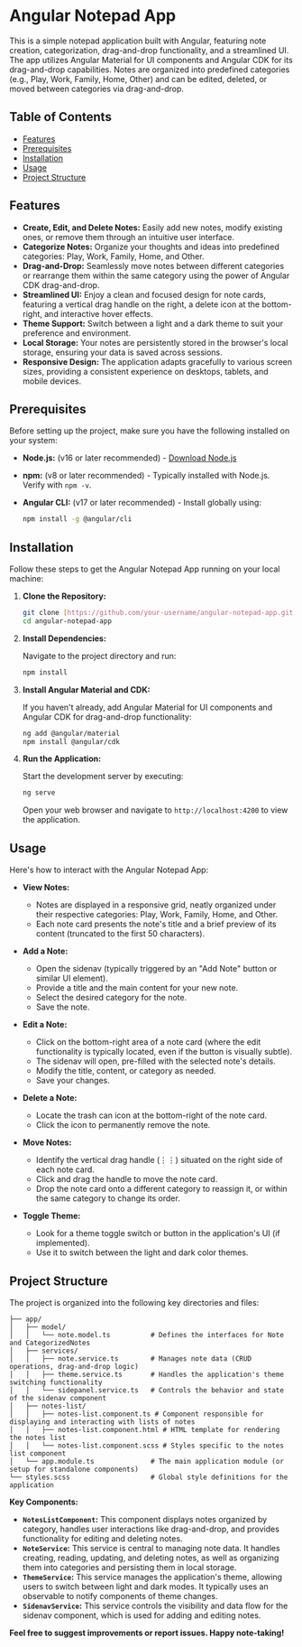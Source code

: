 # Angular Notepad App

This is a simple notepad application built with Angular, featuring note creation, categorization, drag-and-drop functionality, and a streamlined UI. The app utilizes Angular Material for UI components and Angular CDK for its drag-and-drop capabilities. Notes are organized into predefined categories (e.g., Play, Work, Family, Home, Other) and can be edited, deleted, or moved between categories via drag-and-drop.

## Table of Contents

* [Features](#features)
* [Prerequisites](#prerequisites)
* [Installation](#installation)
* [Usage](#usage)
* [Project Structure](#project-structure)

## Features

* **Create, Edit, and Delete Notes:** Easily add new notes, modify existing ones, or remove them through an intuitive user interface.
* **Categorize Notes:** Organize your thoughts and ideas into predefined categories: Play, Work, Family, Home, and Other.
* **Drag-and-Drop:** Seamlessly move notes between different categories or rearrange them within the same category using the power of Angular CDK drag-and-drop.
* **Streamlined UI:** Enjoy a clean and focused design for note cards, featuring a vertical drag handle on the right, a delete icon at the bottom-right, and interactive hover effects.
* **Theme Support:** Switch between a light and a dark theme to suit your preference and environment.
* **Local Storage:** Your notes are persistently stored in the browser's local storage, ensuring your data is saved across sessions.
* **Responsive Design:** The application adapts gracefully to various screen sizes, providing a consistent experience on desktops, tablets, and mobile devices.

## Prerequisites

Before setting up the project, make sure you have the following installed on your system:

* **Node.js:** (v16 or later recommended) - [Download Node.js](https://nodejs.org/)
* **npm:** (v8 or later recommended) - Typically installed with Node.js. Verify with `npm -v`.
* **Angular CLI:** (v17 or later recommended) - Install globally using:

    ```bash
    npm install -g @angular/cli
    ```

## Installation

Follow these steps to get the Angular Notepad App running on your local machine:

1.  **Clone the Repository:**

    ```bash
    git clone [https://github.com/your-username/angular-notepad-app.git](https://github.com/your-username/angular-notepad-app.git)
    cd angular-notepad-app
    ```

2.  **Install Dependencies:**

    Navigate to the project directory and run:

    ```bash
    npm install
    ```

3.  **Install Angular Material and CDK:**

    If you haven't already, add Angular Material for UI components and Angular CDK for drag-and-drop functionality:

    ```bash
    ng add @angular/material
    npm install @angular/cdk
    ```

4.  **Run the Application:**

    Start the development server by executing:

    ```bash
    ng serve
    ```

    Open your web browser and navigate to `http://localhost:4200` to view the application.

## Usage

Here's how to interact with the Angular Notepad App:

* **View Notes:**
    * Notes are displayed in a responsive grid, neatly organized under their respective categories: Play, Work, Family, Home, and Other.
    * Each note card presents the note's title and a brief preview of its content (truncated to the first 50 characters).

* **Add a Note:**
    * Open the sidenav (typically triggered by an "Add Note" button or similar UI element).
    * Provide a title and the main content for your new note.
    * Select the desired category for the note.
    * Save the note.

* **Edit a Note:**
    * Click on the bottom-right area of a note card (where the edit functionality is typically located, even if the button is visually subtle).
    * The sidenav will open, pre-filled with the selected note's details.
    * Modify the title, content, or category as needed.
    * Save your changes.

* **Delete a Note:**
    * Locate the trash can icon at the bottom-right of the note card.
    * Click the icon to permanently remove the note.

* **Move Notes:**
    * Identify the vertical drag handle (⋮⋮) situated on the right side of each note card.
    * Click and drag the handle to move the note card.
    * Drop the note card onto a different category to reassign it, or within the same category to change its order.

* **Toggle Theme:**
    * Look for a theme toggle switch or button in the application's UI (if implemented).
    * Use it to switch between the light and dark color themes.

## Project Structure

The project is organized into the following key directories and files:

```src/
├── app/
│   ├── model/
│   │   └── note.model.ts          # Defines the interfaces for Note and CategorizedNotes
│   ├── services/
│   │   ├── note.service.ts        # Manages note data (CRUD operations, drag-and-drop logic)
│   │   ├── theme.service.ts       # Handles the application's theme switching functionality
│   │   └── sidepanel.service.ts   # Controls the behavior and state of the sidenav component
│   ├── notes-list/
│   │   ├── notes-list.component.ts # Component responsible for displaying and interacting with lists of notes
│   │   ├── notes-list.component.html # HTML template for rendering the notes list
│   │   └── notes-list.component.scss # Styles specific to the notes list component
│   └── app.module.ts              # The main application module (or setup for standalone components)
└── styles.scss                    # Global style definitions for the application
```
**Key Components:**

* **`NotesListComponent`:** This component displays notes organized by category, handles user interactions like drag-and-drop, and provides functionality for editing and deleting notes.
* **`NoteService`:** This service is central to managing note data. It handles creating, reading, updating, and deleting notes, as well as organizing them into categories and persisting them in local storage.
* **`ThemeService`:** This service manages the application's theme, allowing users to switch between light and dark modes. It typically uses an observable to notify components of theme changes.
* **`SidenavService`:** This service controls the visibility and data flow for the sidenav component, which is used for adding and editing notes.

**Feel free to suggest improvements or report issues. Happy note-taking!**

